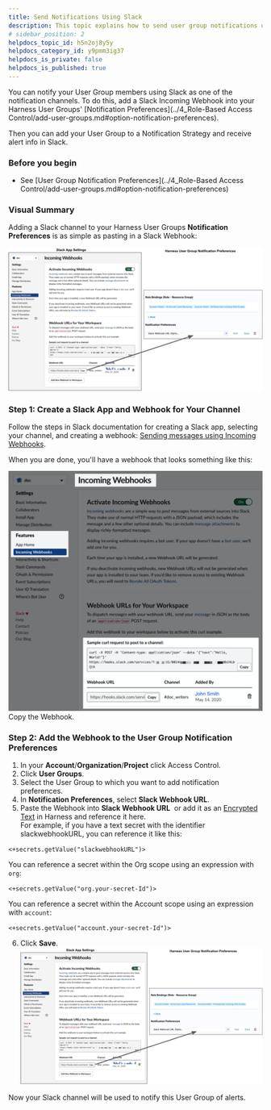 ```yaml
---
title: Send Notifications Using Slack
description: This topic explains how to send user group notifications using slack.
# sidebar_position: 2
helpdocs_topic_id: h5n2oj8y5y
helpdocs_category_id: y9pmm3ig37
helpdocs_is_private: false
helpdocs_is_published: true
---
```


You can notify your User Group members using Slack as one of the notification channels. To do this, add a Slack Incoming Webhook into your Harness User Groups' [Notification Preferences](../4_Role-Based Access Control/add-user-groups.md#option-notification-preferences).

Then you can add your User Group to a Notification Strategy and receive alert info in Slack.


### Before you begin

* See [User Group Notification Preferences](../4_Role-Based Access Control/add-user-groups.md#option-notification-preferences)

### Visual Summary

Adding a Slack channel to your Harness User Groups **Notification Preferences** is as simple as pasting in a Slack Webhook:

![](./static/send-notifications-using-slack-16.png)
### Step 1: Create a Slack App and Webhook for Your Channel

Follow the steps in Slack documentation for creating a Slack app, selecting your channel, and creating a webhook: [Sending messages using Incoming Webhooks](https://api.slack.com/messaging/webhooks).

When you are done, you'll have a webhook that looks something like this:

![](./static/send-notifications-using-slack-17.png)
Copy the Webhook.

### Step 2: Add the Webhook to the User Group Notification Preferences

1. In your **Account**/**Organization**/**Project** click Access Control.
2. Click **User Groups**.
3. Select the User Group to which you want to add notification preferences.
4. In **Notification Preferences**, select **Slack Webhook URL**.
5. Paste the Webhook into **Slack Webhook URL**  or add it as an [Encrypted Text](../6_Security/2-add-use-text-secrets.md) in Harness and reference it here.  
For example, if you have a text secret with the identifier slackwebhookURL, you can reference it like this:
```
<+secrets.getValue("slackwebhookURL")>​​
```
  
You can reference a secret within the Org scope using an expression with `org`:​
```
<+secrets.getValue("org.your-secret-Id")>​
```
  
You can reference a secret within the Account scope using an expression with `account`:​
```
<+secrets.getValue("account.your-secret-Id")>​
```
6. Click **Save**.![](./static/send-notifications-using-slack-18.png)

Now your Slack channel will be used to notify this User Group of alerts.

